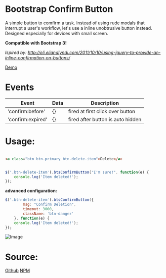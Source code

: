 Bootstrap Confirm Button
============

A simple button to comfirm a task.
Instead of using rude modals that interrupt a user's workflow, let's use a inline unobtrusive button instead.
Designed especially for devices with small screen. 

**Compatible with Bootstrap 3!**

*Ispired by: http://eli.eliandlyndi.com/2011/10/10/using-jquery-to-provide-an-inline-confirmation-on-buttons/*

[Demo](example.html)

# Events

| Event			   | Data | Description            |
| ---------------- | ---- | ---------------------- |
| 'confirm:before' | {}   | fired at first click over button  |
| 'confirm:expired'| {}	  | fired after button is auto hidden |


# Usage:


```html

<a class="btn btn-primary btn-delete-item">Delete</a>

```

```javascript

$('.btn-delete-item').btsConfirmButton("I'm sure!", function(e) {
	console.log('Item deleted!');
});
```

**advanced configuration:**

```javascript
$('.btn-delete-item').btsConfirmButton({
		msg: "Confirm Deletion",
		timeout: 3000,
		className: 'btn-danger'
	}, function(e) {
	console.log('Item deleted!');
});

```

![Image](https://raw.githubusercontent.com/stefanocudini/bootstrap-confirm-button/master/images/confirm-delete-button.png)

# Source:

[Github](https://github.com/stefanocudini/bootstrap-confirm-button)
[NPM](https://npmjs.org/package/bootstrap-confirm-button)  
